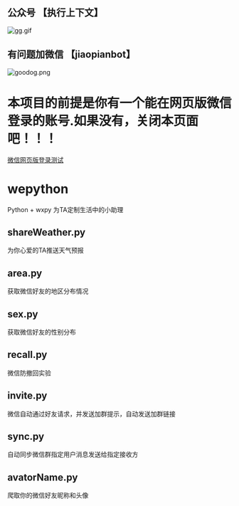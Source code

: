 
## 公众号 【执行上下文】
![gg.gif](http://blogimg.lieme.cn/FsaWonzTLc3IJVZgYDrjHdVEj3HR)

## 有问题加微信 【jiaopianbot】
![goodog.png](http://blogimg.lieme.cn/FthzD1OheHpf4ApF72ReM54RPOND)

# 本项目的前提是你有一个能在网页版微信登录的账号.如果没有，关闭本页面吧！！！

[微信网页版登录测试](https://wx.qq.com/)

# wepython
Python + wxpy 为TA定制生活中的小助理

## shareWeather.py

为你心爱的TA推送天气预报

## area.py

获取微信好友的地区分布情况

## sex.py

获取微信好友的性别分布


## recall.py

微信防撤回实验

## invite.py

微信自动通过好友请求，并发送加群提示，自动发送加群链接

## sync.py

自动同步微信群指定用户消息发送给指定接收方

## avatorName.py

爬取你的微信好友昵称和头像



